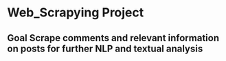 # Web_Scrapying Project

## Goal Scrape comments and relevant information on posts for further NLP and textual analysis
